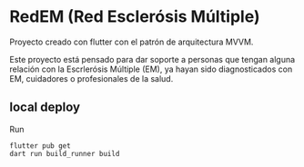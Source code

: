 # RedEM (Red Esclerósis Múltiple)

Proyecto creado con flutter con el patrón de arquitectura MVVM.

Este proyecto está pensado para dar soporte a personas que tengan alguna relación con la Escrlerósis Múltiple (EM), ya hayan sido diagnosticados con EM, cuidadores o profesionales de la salud.

## local deploy

Run

```
flutter pub get
dart run build_runner build
```
